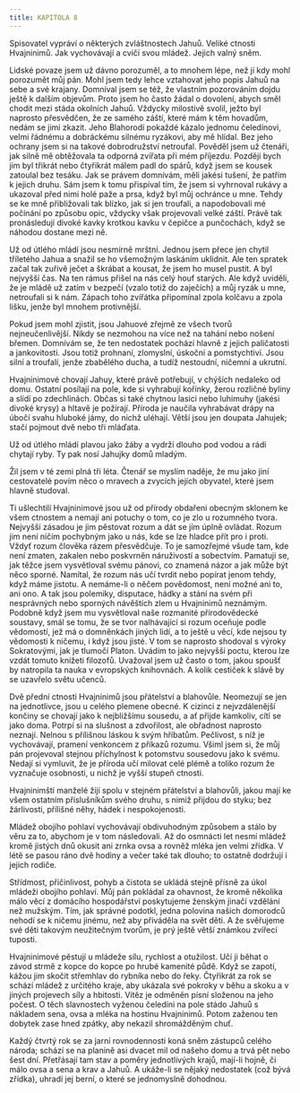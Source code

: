 ```yaml
---
title: KAPITOLA 8
---
```


Spisovatel vypráví o některých zvláštnostech Jahuů. Veliké ctnosti Hvajninimů. Jak vychovávají a cvičí svou mládež. Jejich valný sněm.

Lidské povaze jsem už dávno porozuměl, a to mnohem lépe, než jí kdy mohl porozumět můj pán. Mohl jsem tedy lehce vztahovat jeho popis Jahuů na sebe a své krajany. Domníval jsem se též, že vlastním pozorováním dojdu ještě k dalším objevům. Proto jsem ho často žádal o dovolení, abych směl chodit mezi stáda okolních Jahuů. Vždycky milostivě svolil, ježto byl naprosto přesvědčen, že ze samého záští, které mám k těm hovadům, nedám se jimi zkazit. Jeho Blahorodí pokaždé kázalo jednomu čeledínovi, velmi řádnému a dobráckému silnému ryzákovi, aby mě hlídal. Bez jeho ochrany jsem si na takové dobrodružství netroufal. Pověděl jsem už čtenáři, jak silně mě obtěžovala ta odporná zvířata při mém příjezdu. Později bych jim byl třikrát nebo čtyřikrát málem padl do spárů, když jsem se kousek zatoulal bez tesáku. Jak se právem domnívám, měli jakési tušení, že patřím k jejich druhu. Sám jsem k tomu přispíval tím, že jsem si vyhrnoval rukávy a ukazoval před nimi holé paže a prsa, když byl můj ochránce u mne. Tehdy se ke mně přibližovali tak blízko, jak si jen troufali, a napodobovali mé počínání po způsobu opic, vždycky však projevovali velké záští. Právě tak pronásledují divoké kavky krotkou kavku v čepičce a punčochách, když se náhodou dostane mezi ně.

Už od útlého mládí jsou nesmírně mrštní. Jednou jsem přece jen chytil tříletého Jahua a snažil se ho všemožným laskáním uklidnit. Ale ten spratek začal tak zuřivě ječet a škrábat a kousat, že jsem ho musel pustit. A byl nejvyšší čas. Na ten rámus přišel na nás celý houf starých. Ale když uviděli, že je mládě už zatím v bezpečí (vzalo totiž do zaječích) a můj ryzák u mne, netroufali si k nám. Zápach toho zvířátka připomínal zpola kolčavu a zpola lišku, jenže byl mnohem protivnější.

Pokud jsem mohl zjistit, jsou Jahuové zřejmě ze všech tvorů nejneučenlivější. Nikdy se nezmohou na více než na tahání nebo nošení břemen. Domnívám se, že ten nedostatek pochází hlavně z jejich paličatosti a jankovitosti. Jsou totiž prohnaní, zlomyslní, úskoční a pomstychtiví. Jsou silní a troufalí, jenže zbabělého ducha, a tudíž nestoudní, ničemní a ukrutní.

Hvajninimové chovají Jahuy, které právě potřebují, v chýších nedaleko od domu. Ostatní posílají na pole, kde si vyhrabují kořínky, žerou rozličné byliny a slídí po zdechlinách. Občas si také chytnou lasici nebo luhimuhy (jakési divoké krysy) a hltavě je požírají. Příroda je naučila vyhrabávat drápy na úbočí svahu hluboké jámy, do nichž uléhají. Větší jsou jen doupata Jahujek; stačí pojmout dvě nebo tři mláďata.

Už od útlého mládí plavou jako žáby a vydrží dlouho pod vodou a rádi chytají ryby. Ty pak nosí Jahujky domů mladým.

Žil jsem v té zemi plná tři léta. Čtenář se myslím naděje, že mu jako jiní cestovatelé povím něco o mravech a zvycích jejích obyvatel, které jsem hlavně studoval.

Ti ušlechtilí Hvajninimové jsou už od přírody obdařeni obecným sklonem ke všem ctnostem a nemají ani potuchy o tom, co je zlo u rozumného tvora. Nejvyšší zásadou je jim pěstovat rozum a dát se jím úplně ovládat. Rozum jim není ničím pochybným jako u nás, kde se lze hladce přít pro i proti. Vždyť rozum člověka rázem přesvědčuje. To je samozřejmé všude tam, kde není zmaten, zakalen nebo poskvrněn náruživostí a sobectvím. Pamatuji se, jak těžce jsem vysvětloval svému pánovi, co znamená názor a jak může být něco sporné. Namítal, že rozum nás učí tvrdit nebo popírat jenom tehdy, když máme jistotu. A nemáme-li o něčem povědomost, není možné ani to, ani ono. A tak jsou polemiky, disputace, hádky a stání na svém při nesprávných nebo sporných návěštích zlem u Hvajninimů neznámým. Podobně když jsem mu vysvětloval naše rozmanité přírodovědecké soustavy, smál se tomu, že se tvor nalhávající si rozum oceňuje podle vědomostí, jež má o domněnkách jiných lidí, a to ještě u věcí, kde nejsou ty vědomosti k ničemu, i když jsou jisté. V tom se naprosto shodoval s výroky Sokratovými, jak je tlumočí Platon. Uvádím to jako nejvyšší poctu, kterou lze vzdát tomuto knížeti filozofů. Uvažoval jsem už často o tom, jakou spoušť by natropila ta nauka v evropských knihovnách. A kolik cestiček k slávě by se uzavřelo světu učenců.

Dvě přední ctnosti Hvajninimů jsou přátelství a blahovůle. Neomezují se jen na jednotlivce, jsou u celého plemene obecné. K cizinci z nejvzdálenější končiny se chovají jako k nejbližšímu sousedu, a ať přijde kamkoliv, cítí se jako doma. Potrpí si na slušnost a zdvořilost, ale obřadnost naprosto neznají. Nelnou s přílišnou láskou k svým hříbatům. Pečlivost, s níž je vychovávají, pramení venkoncem z příkazů rozumu. Všiml jsem si, že můj pán projevoval stejnou příchylnost k potomstvu sousedovu jako k svému. Nedají si vymluvit, že je příroda učí milovat celé plémě a toliko rozum že vyznačuje osobnosti, u nichž je vyšší stupeň ctnosti.

Hvajninimští manželé žijí spolu v stejném přátelství a blahovůli, jakou mají ke všem ostatním příslušníkům svého druhu, s nimiž přijdou do styku; bez žárlivosti, přílišné něhy, hádek i nespokojenosti.

Mládež obojího pohlaví vychovávají obdivuhodným způsobem a stálo by věru za to, abychom je v tom následovali. Až do osmnácti let nesmí mládež kromě jistých dnů okusit ani zrnka ovsa a rovněž mléka jen velmi zřídka. V létě se pasou ráno dvě hodiny a večer také tak dlouho; to ostatně dodržují i jejich rodiče.

Střídmost, přičinlivost, pohyb a čistota se ukládá stejně přísně za úkol mládeži obojího pohlaví. Můj pán pokládal za ohavnost, že kromě několika málo věcí z domácího hospodářství poskytujeme ženským jinačí vzdělání než mužským. Tím, jak správné podotkl, jedna polovina našich domorodců nehodí se k ničemu jinému, než aby přiváděla na svět děti. A že svěřujeme své děti takovým neužitečným tvorům, je prý ještě větší známkou zvířecí tuposti.

Hvajninimové pěstují u mládeže sílu, rychlost a otužilost. Učí ji běhat o závod strmě z kopce do kopce po hrubé kamenité půdě. Když se zapotí, kážou jim skočit střemhlav do rybníka nebo do řeky. Čtyřikrát za rok se schází mládež z určitého kraje, aby ukázala své pokroky v běhu a skoku a v jiných projevech síly a hbitosti. Vítěz je odměněn písní složenou na jeho počest. O těch slavnostech vyženou čeledíni na pole stádo Jahuů s nákladem sena, ovsa a mléka na hostinu Hvajninimů. Potom zaženou ten dobytek zase hned zpátky, aby nekazil shromážděným chuť.

Každý čtvrtý rok se za jarní rovnodennosti koná sněm zástupců celého národa; schází se na planině asi dvacet mil od našeho domu a trvá pět nebo šest dní. Přetřásají tam stav a poměry jednotlivých krajů, mají-li hojně, či málo ovsa a sena a krav a Jahuů. A ukáže-li se nějaký nedostatek (což bývá zřídka), uhradí jej berní, o které se jednomyslně dohodnou.
